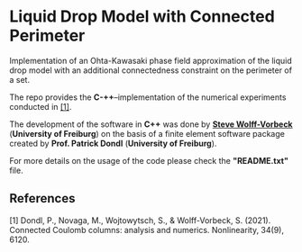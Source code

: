 # Liquid Drop Model with Connected Perimeter

Implementation of an Ohta-Kawasaki phase field approximation of the liquid drop model with an additional connectedness constraint on the perimeter of a set.

The repo provides the **C-++**–implementation of the numerical experiments conducted in [[1]](#1). 

The development of the software in **C++** was done by **<a href = https://aam.uni-freiburg.de/mitarb/wolffvorbeck/index.html>Steve Wolff-Vorbeck<a/>** (**University of Freiburg**) on the basis of a finite element software package created by **Prof. Patrick Dondl** (**University of Freiburg**).

For more details on the usage of the code please check the **"README.txt"** file.


## References
<a id="1">[1]</a> 
Dondl, P., Novaga, M., Wojtowytsch, S., & Wolff-Vorbeck, S. (2021). 
Connected Coulomb columns: analysis and numerics. 
Nonlinearity, 34(9), 6120.
